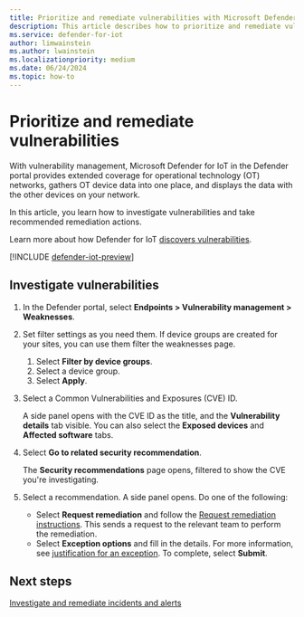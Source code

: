 ```yaml
---
title: Prioritize and remediate vulnerabilities with Microsoft Defender for IoT in the Defender portal
description: This article describes how to prioritize and remediate vulnerabilities with Microsoft Defender for IoT in the Defender portal.
ms.service: defender-for-iot
author: limwainstein
ms.author: lwainstein
ms.localizationpriority: medium
ms.date: 06/24/2024
ms.topic: how-to
---
```


# Prioritize and remediate vulnerabilities

With vulnerability management, Microsoft Defender for IoT in the Defender portal provides extended coverage for operational technology (OT) networks, gathers OT device data into one place, and displays the data with the other devices on your network.

In this article, you learn how to investigate vulnerabilities and take recommended remediation actions.

Learn more about how Defender for IoT [discovers vulnerabilities](discover-vulnerabilities-overview.md).

[!INCLUDE [defender-iot-preview](../includes//defender-for-iot-defender-public-preview.md)]

## Investigate vulnerabilities

1. In the Defender portal, select **Endpoints > Vulnerability management > Weaknesses**.

1. Set filter settings as you need them. If device groups are created for your sites, you can use them filter the weaknesses page.

    1. Select **Filter by device groups**.
    1. Select a device group.
    1. Select **Apply**.

1. Select a Common Vulnerabilities and Exposures (CVE) ID.

    A side panel opens with the CVE ID as the title, and the **Vulnerability details** tab visible. You can also select the **Exposed devices** and **Affected software** tabs.

1. Select **Go to related security recommendation**.

    The **Security recommendations** page opens, filtered to show the CVE you're investigating.

1. Select a recommendation. A side panel opens. Do one of the following:

    - Select **Request remediation** and follow the [Request remediation instructions](/defender-vulnerability-management/tvm-remediation#request-remediation). This sends a request to the relevant team to perform the remediation.
    - Select **Exception options** and fill in the details. For more information, see [justification for an exception](/defender-vulnerability-management/tvm-security-recommendation.md#explore-security-recommendation-options). To complete, select **Submit**.

## Next steps

[Investigate and remediate incidents and alerts](investigate-threats.md)
